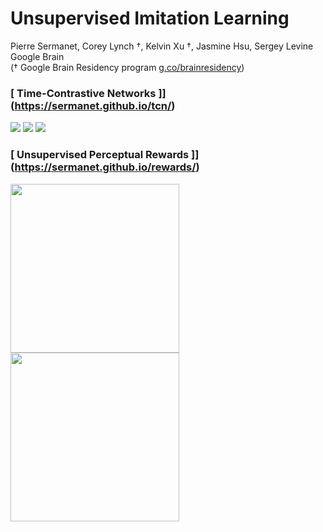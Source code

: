 # Unsupervised Imitation Learning
Pierre Sermanet, Corey Lynch †, Kelvin Xu †, Jasmine Hsu, Sergey Levine<br>
Google Brain<br>
(† Google Brain Residency program [g.co/brainresidency](https://research.google.com/teams/brain/residency/))

### [ Time-Contrastive Networks ]](https://sermanet.github.io/tcn/)

<img src='docs/pouring_016.png'>
<img src='docs/human_08.png'>
<img src='docs/bluedoor_00.png'>

### [ Unsupervised Perceptual Rewards ]](https://sermanet.github.io/rewards/)

<img src='docs/figs/observation.gif' height='270'>  <img src='docs/figs/imitation.gif' height='270'>
